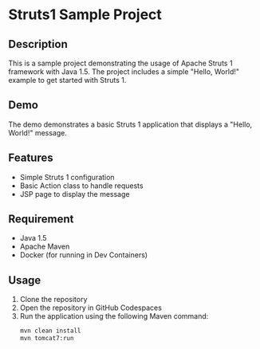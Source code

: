 # Struts1 Sample Project

## Description

This is a sample project demonstrating the usage of Apache Struts 1 framework with Java 1.5. The project includes a simple "Hello, World!" example to get started with Struts 1.

## Demo

The demo demonstrates a basic Struts 1 application that displays a "Hello, World!" message.

## Features

- Simple Struts 1 configuration
- Basic Action class to handle requests
- JSP page to display the message

## Requirement

- Java 1.5
- Apache Maven
- Docker (for running in Dev Containers)

## Usage

1. Clone the repository
2. Open the repository in GitHub Codespaces
3. Run the application using the following Maven command:
   ```bash
   mvn clean install
   mvn tomcat7:run
